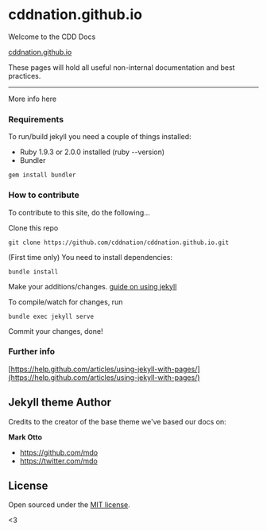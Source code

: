 # cddnation.github.io

Welcome to the CDD Docs

[cddnation.github.io](cddnation.github.io)

These pages will hold all useful non-internal documentation and best practices.

-----

More info here

### Requirements

To run/build jekyll you need a couple of things installed:

- Ruby 1.9.3 or 2.0.0 installed (ruby --version)
- Bundler

``` gem install bundler ```


### How to contribute

To contribute to this site, do the following...

Clone this repo 

``` git clone https://github.com/cddnation/cddnation.github.io.git ```

(First time only) You need to install dependencies: 

``` bundle install ```

Make your additions/changes. [guide on using jekyll](http://jekyllrb.com/docs/home/)

To compile/watch for changes, run 

``` bundle exec jekyll serve ```

Commit your changes, done!

### Further info

[https://help.github.com/articles/using-jekyll-with-pages/](https://help.github.com/articles/using-jekyll-with-pages/)



## Jekyll theme Author

Credits to the creator of the base theme we've based our docs on:

**Mark Otto**
- <https://github.com/mdo>
- <https://twitter.com/mdo>


## License

Open sourced under the [MIT license](LICENSE.md).

<3
